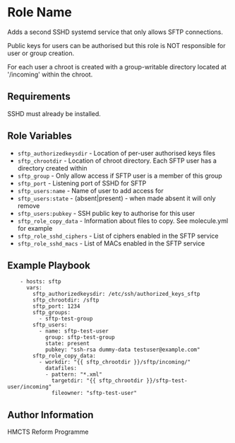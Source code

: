 Role Name
=========

Adds a second SSHD systemd service that only allows SFTP connections.

Public keys for users can be authorised but this role is NOT responsible for
user or group creation.

For each user a chroot is created with a group-writable directory located
at '/incoming' within the chroot.

Requirements
------------

SSHD must already be installed.

Role Variables
--------------

* `sftp_authorizedkeysdir` - Location of per-user authorised keys files
* `sftp_chrootdir` - Location of chroot directory. Each SFTP user has a
  directory created within
* `sftp_group` - Only allow access if SFTP user is a member of this group
* `sftp_port` - Listening port of SSHD for SFTP
* `sftp_users:name` - Name of user to add access for
* `sftp_users:state` - (absent|present) - when made absent it will only remove
* `sftp_users:pubkey` - SSH public key to authorise for this user
* `sftp_role_copy_data` - Information about files to copy. See molecule.yml for example
* `sftp_role_sshd_ciphers` - List of ciphers enabled in the SFTP service
* `sftp_role_sshd_macs` - List of MACs enabled in the SFTP service

Example Playbook
----------------

```
    - hosts: sftp
      vars:
        sftp_authorizedkeysdir: /etc/ssh/authorized_keys_sftp
        sftp_chrootdir: /sftp
        sftp_port: 1234
        sftp_groups:
          - sftp-test-group
        sftp_users:
          - name: sftp-test-user
            group: sftp-test-group
            state: present
            pubkey: "ssh-rsa dummy-data testuser@example.com"
        sftp_role_copy_data:
          - workdir: "{{ sftp_chrootdir }}/sftp/incoming/"
            datafiles:
            - pattern: "*.xml"
              targetdir: "{{ sftp_chrootdir }}/sftp-test-user/incoming"
              fileowner: "sftp-test-user"
```

Author Information
------------------

HMCTS Reform Programme
